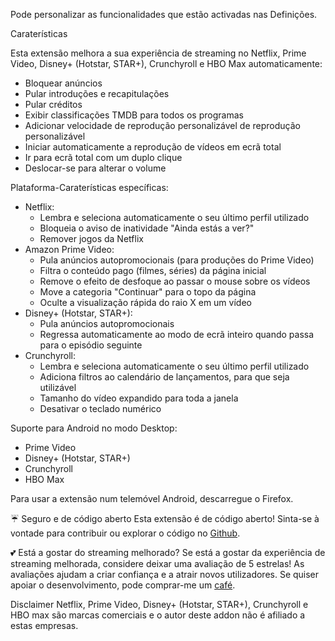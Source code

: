 Pode personalizar as funcionalidades que estão activadas nas Definições.

Caraterísticas

Esta extensão melhora a sua experiência de streaming no Netflix, Prime Video, Disney+ (Hotstar, STAR+), Crunchyroll e HBO Max automaticamente:

<ul>
<li>Bloquear anúncios</li>
<li>Pular introduções e recapitulações</li>
<li>Pular créditos</li>
<li>Exibir classificações TMDB para todos os programas</li>
<li>Adicionar velocidade de reprodução personalizável de reprodução personalizável</li>
<li>Iniciar automaticamente a reprodução de vídeos em ecrã total</li>
<li>Ir para ecrã total com um duplo clique</li>
<li>Deslocar-se para alterar o volume</li>
</ul>

Plataforma-Caraterísticas específicas:

<ul>
<li>Netflix:
  <ul>
    <li>Lembra e seleciona automaticamente o seu último perfil utilizado</li>
    <li>Bloqueia o aviso de inatividade "Ainda estás a ver?"</li>
    <li>Remover jogos da Netflix</li>
  </ul>
</li>

<li>Amazon Prime Video:
  <ul>
    <li>Pula anúncios autopromocionais (para produções do Prime Video)</li>
    <li>Filtra o conteúdo pago (filmes, séries) da página inicial</li>
    <li>Remove o efeito de desfoque ao passar o mouse sobre os vídeos</li>
    <li>Move a categoria "Continuar" para o topo da página</li>
    <li>Oculte a visualização rápida do raio X em um vídeo</li>
  </ul>
</li>

<li>Disney+ (Hotstar, STAR+):
  <ul>
    <li>Pula anúncios autopromocionais</li>
    <li>Regressa automaticamente ao modo de ecrã inteiro quando passa para o episódio seguinte</li>
  </ul>
</li>

<li>Crunchyroll:
  <ul>
    <li>Lembra e seleciona automaticamente o seu último perfil utilizado</li>
    <li>Adiciona filtros ao calendário de lançamentos, para que seja utilizável</li>
    <li>Tamanho do vídeo expandido para toda a janela</li>
    <li>Desativar o teclado numérico</li>
  </ul>
</li>
</ul>

Suporte para Android no modo Desktop:

<ul>
<li>Prime Video</li>
<li>Disney+ (Hotstar, STAR+)</li>
<li>Crunchyroll</li>
<li>HBO Max</li>
</ul>
Para usar a extensão num telemóvel Android, descarregue o Firefox.

☔ Seguro e de código aberto
Esta extensão é de código aberto! Sinta-se à vontade para contribuir ou explorar o código no <a href='https://github.com/Dreamlinerm/Netflix-Prime-Auto-Skip' target='_blank'>Github</a>.

💕 Está a gostar do streaming melhorado?
Se está a gostar da experiência de streaming melhorada, considere deixar uma avaliação de 5 estrelas! As avaliações ajudam a criar confiança e a atrair novos utilizadores.
Se quiser apoiar o desenvolvimento, pode comprar-me um <a href="https://github.com/sponsors/Dreamlinerm" target="_blank">café</a>.

Disclaimer
Netflix, Prime Video, Disney+ (Hotstar, STAR+), Crunchyroll e HBO max são marcas comerciais e o autor deste addon não é afiliado a estas empresas.
